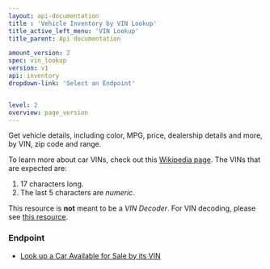 ```yaml
---
layout: api-documentation
title : 'Vehicle Inventory by VIN Lookup'
title_active_left_menu: 'VIN Lookup'
title_parent: Api documentation

amount_version: 2
spec: vin_lookup
version: v1
api: inventory
dropdown-link: 'Select an Endpoint'


level: 2
overview: page_version
---
```


<div class="info-message">
	Get vehicle details, including color, MPG, price, dealership details and more, by VIN, zip code and range.
</div>

To learn more about car VINs, check out this [Wikipedia page](http://en.wikipedia.org/wiki/Vehicle_Identification_Number). The VINs that are expected are:

1. 17 characters long.
2. The last 5 characters are *numeric*.

This resource is **not** meant to be a *VIN Decoder*. For VIN decoding, please see [this resource](/api-documentation/vehicle/spec_vin_decoding/v1/).

### Endpoint

* [Look up a Car Available for Sale by its VIN](/api-documentation/inventory/vin_lookup/v1/01_vin_lookup/api-description.html)
